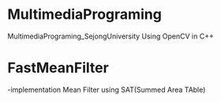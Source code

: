 # MultimediaPrograming
MultimediaPrograming_SejongUniversity
Using OpenCV in C++

# FastMeanFilter
-implementation Mean Filter using SAT(Summed Area TAble)
